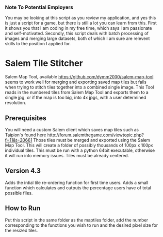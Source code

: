 ### Note To Potential Employers
You may be looking at this script as you review my application, and yes this is just a script for a game, but there is still a lot you can learn from this. First it shows you that I am coding in my free time, which says I am passionate and self-motivated. Secondly, this script deals with batch processing of images and merging large  datasets, both of which I am sure are relevent skills to the position I applied for. 

# Salem Tile Stitcher
Salem Map Tool, available https://github.com/dymm2000/salem-map-tool seems to work well for merging and exporting saved map tiles but fails when trying to stitch tiles together into a combined single image. This Tool reads in the numbered tiles from Salem Map Tool and exports them to a single jpg, or if the map is too big, into 4x jpgs, with a user determined resolution. 

## Prerequisites
You will need a custom Salem client which saves map tiles such as Taipion's found here http://forum.salemthegame.com/viewtopic.php?f=11&t=20661 Those tiles must be merged and exported using the Salem Map Tool. This will create a folder of possibly thousands of 100px x 100px individual tiles. This must be run with a python 64bit executable, otherwise it will run into memory issues. Tiles must be already centered.

## Version 4.3
Adds the intial tile re-ordering function for first time users.
Adds a small function which calculates and outputs the percentage users have of total possible files. 

## How to Run
Put this script in the same folder as the maptiles folder, add the number corresponding to the functions you wish to run and the desired pixel size for the resized tiles. 
